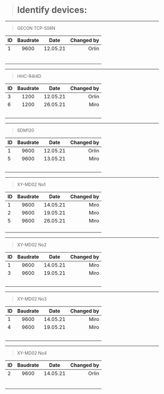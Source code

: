 > # Identify devices:

---
> GECON TCP-508N

| ID   | Baudrate  |   Date    | Changed by |
| :--- |    :----: |   :----:  |      ---:  |
| 1    |    9600   | 12.05.21  |   Orlin    |
|      |           |           |            |
|      |           |           |            |
|      |           |           |            |
|      |           |           |            |
|      |           |           |            |
|      |           |           |            |

---
> HHC-R4I4D

| ID   | Baudrate  |   Date    | Changed by |
| :--- |    :----: |   :----:  |      ---:  |
| 3    |    1200   | 12.05.21  |   Orlin    |
| 6    |    1200   | 26.05.21  |   Miro     |
|      |           |           |            |
|      |           |           |            |
|      |           |           |            |
|      |           |           |            |
|      |           |           |            |

---
> SDM120

| ID   | Baudrate  |   Date    | Changed by |
| :--- |    :----: |   :----:  |      ---:  |
| 1    |    9600   | 12.05.21  |   Orlin    |
| 5    |    9600   | 13.05.21  |   Miro     |
|      |           |           |            |
|      |           |           |            |
|      |           |           |            |
|      |           |           |            |
|      |           |           |            |

---
> XY-MD02 No1

| ID   | Baudrate  |   Date    | Changed by |
| :--- |    :----: |   :----:  |      ---:  |
| 1    |    9600   | 14.05.21  |   Miro     |
| 2    |    9600   | 19.05.21  |   Miro     |
| 5    |    9600   | 26.05.21  |   Miro     |
|      |           |           |            |
|      |           |           |            |
|      |           |           |            |
|      |           |           |            |

---
> XY-MD02 No2

| ID   | Baudrate  |   Date    | Changed by |
| :--- |    :----: |   :----:  |      ---:  |
| 1    |    9600   | 14.05.21  |   Miro     |
| 3    |    9600   | 19.05.21  |   Miro     |
|      |           |           |            |
|      |           |           |            |
|      |           |           |            |
|      |           |           |            |
|      |           |           |            |

---
> XY-MD02 No3

| ID   | Baudrate  |   Date    | Changed by |
| :--- |    :----: |   :----:  |      ---:  |
| 1    |    9600   | 14.05.21  |   Miro     |
| 4    |    9600   | 19.05.21  |   Miro     |
|      |           |           |            |
|      |           |           |            |
|      |           |           |            |
|      |           |           |            |
|      |           |           |            |

---
> XY-MD02 No4

| ID   | Baudrate  |   Date    | Changed by |
| :--- |    :----: |   :----:  |      ---:  |
| 2    |    9600   | 14.05.21  |   Orlin    |
|      |           |           |            |
|      |           |           |            |
|      |           |           |            |
|      |           |           |            |
|      |           |           |            |
|      |           |           |            |

